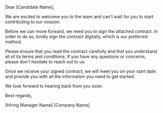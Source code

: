 Dear [Candidate Name],

We are excited to welcome you to the team and can't wait for you to start contributing to our mission.

Before we can move forward, we need you to sign the attached contract. In order to do so, kindly sign the contract digitally, which is our preferred method.

Please ensure that you read the contract carefully and that you understand all of its terms and conditions. If you have any questions or concerns, please don't hesitate to reach out to us.

Once we receive your signed contract, we will meet you on your start date and provide you with all the information you need to get started.

We look forward to hearing back from you soon.

Best regards,

[Hiring Manager Name]
[Company Name]
